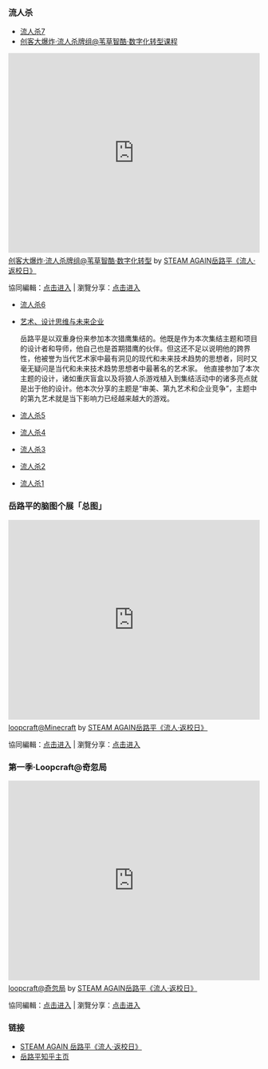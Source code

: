 ### 流人杀
- [流人杀7](https://mp.weixin.qq.com/s/tmtLk-WVRs83quD_N_HH0g)
- [创客大爆炸·流人杀牌组@苇草智酷·数字化转型课程](https://mp.weixin.qq.com/s/tmtLk-WVRs83quD_N_HH0g)

<iframe width="100%" height="400" frameborder="0" src="https://www.mindmeister.com/maps/public_map_shell/1863943357/_?width=600&height=400&z=auto" scrolling="no" style="overflow: hidden; margin-bottom: 5px;">Your browser is not able to display frames. Please visit <a href="https://www.mindmeister.com/1863943357/_" target="_blank">创客大爆炸·流人杀牌组@苇草智酷·数字化转型</a> on MindMeister.</iframe><div class="mb-5"><a href="https://www.mindmeister.com/1863943357/_" target="_blank">创客大爆炸·流人杀牌组@苇草智酷·数字化转型</a> by <a href="https://www.mindmeister.com/users/channel/63288877" target="_blank">STEAM AGAIN岳路平《流人·返校日》</a></div>

協同編輯：[点击进入](https://mm.tt/1863943357?t=8JMiijoRU9) | 瀏覽分享：[点击进入](https://www.mindmeister.com/1863943357/_)

- [流人杀6](https://mp.weixin.qq.com/s/D9hezLYL41DfF2I-GcXGFg)
- [艺术、设计思维与未来企业](https://mp.weixin.qq.com/s/I2ACQCjKYKzP9IUuwDHhbA)

  岳路平是以双重身份来参加本次猎鹰集结的。他既是作为本次集结主题和项目的设计者和导师，他自己也是首期猎鹰的伙伴。但这还不足以说明他的跨界性，他被誉为当代艺术家中最有洞见的现代和未来技术趋势的思想者，同时又毫无疑问是当代和未来技术趋势思想者中最著名的艺术家。
  他直接参加了本次主题的设计，诸如重庆盲盒以及将狼人杀游戏植入到集结活动中的诸多亮点就是出于他的设计。他本次分享的主题是“审美、第九艺术和企业竞争”，主题中的第九艺术就是当下影响力已经越来越大的游戏。
  
- [流人杀5](https://mp.weixin.qq.com/s/uQHAumHSCKfZuOOD1FWmrQ)
- [流人杀4](https://mp.weixin.qq.com/s/sWpd2kzwLHiBRtzhzwtYiw)
- [流人杀3](https://mp.weixin.qq.com/s/cJf06-uZDnraE6B5nE5N4w)
- [流人杀2](https://mp.weixin.qq.com/s/wNfxPFtdN7Yoiq15Ahia0Q)
- [流人杀1](https://mp.weixin.qq.com/s/YbfaPl4uXY1ypWDidiRbnQ)

### 岳路平的脑图个展「总图」

<iframe width="100%" height="400" frameborder="0" src="https://www.mindmeister.com/maps/public_map_shell/1847072980/loopcraft-minecraft?width=600&height=400&z=auto" scrolling="no" style="overflow: hidden; margin-bottom: 5px;">Your browser is not able to display frames. Please visit <a href="https://www.mindmeister.com/1847072980/loopcraft-minecraft" target="_blank">loopcraft@Minecraft</a> on MindMeister.</iframe><div class="mb-5"><a href="https://www.mindmeister.com/1847072980/loopcraft-minecraft" target="_blank">loopcraft@Minecraft</a> by <a href="https://www.mindmeister.com/users/channel/63288877" target="_blank">STEAM AGAIN岳路平《流人·返校日》</a></div>

協同編輯：[点击进入](https://mm.tt/1847072980?t=3g96Alj2Nk) | 瀏覽分享：[点击进入](https://www.mindmeister.com/1847072980/loopcraft-minecraft)


### 第一季·Loopcraft@奇忽局

<iframe width="100%" height="400" frameborder="0" src="https://www.mindmeister.com/maps/public_map_shell/1855161141/loopcraft?width=600&height=400&z=auto&t=PJCtuKdsQz&presentation=1" scrolling="no" style="overflow: hidden; margin-bottom: 5px;">Your browser is not able to display frames. Please visit <a href="https://www.mindmeister.com/1855161141/loopcraft?t=PJCtuKdsQz" target="_blank">loopcraft@奇忽局</a> on MindMeister.</iframe><div class="mb-5"><a href="https://www.mindmeister.com/1855161141/loopcraft?t=PJCtuKdsQz" target="_blank">loopcraft@奇忽局</a> by <a href="https://www.mindmeister.com/users/channel/63288877" target="_blank">STEAM AGAIN岳路平《流人·返校日》</a></div>

協同編輯：[点击进入](https://mm.tt/1855161141?t=PJCtuKdsQz) | 瀏覽分享：[点击进入](https://www.mindmeister.com/1855161141/loopcraft)


### 链接
- [STEAM AGAIN 岳路平《流人·返校日》](https://www.youtube.com/channel/UCQlmA0QuuMf4QhInoBA4u_w)
- [岳路平知乎主页](https://www.zhihu.com/people/yue-lu-ping)
